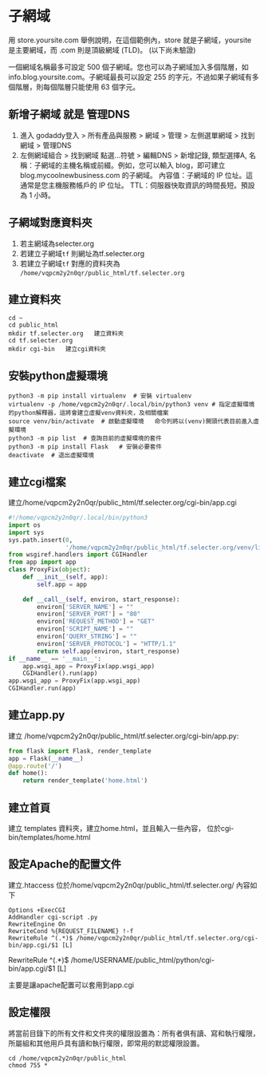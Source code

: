 # 子網域
用 store.yoursite.com 舉例說明，在這個範例內，store 就是子網域，yoursite 是主要網域，而 .com 則是頂級網域 (TLD)。
(以下尚未驗證)

一個網域名稱最多可設定 500 個子網域。您也可以為子網域加入多個階層，如 info.blog.yoursite.com。子網域最長可以設定 255 的字元，不過如果子網域有多個階層，則每個階層只能使用 63 個字元。

## 新增子網域 就是 管理DNS

1. 進入 godaddy登入 > 所有產品與服務 > 網域 > 管理 > 左側選單網域 > 找到網域 > 管理DNS
2. 左側網域組合 > 找到網域 點選...符號 > 編輯DNS > 新增記錄, 
    類型選擇A, 
    名稱：子網域的主機名稱或前綴。例如，您可以輸入 blog，即可建立 blog.mycoolnewbusiness.com 的子網域。
    內容值：子網域的 IP 位址。這通常是您主機服務帳戶的 IP 位址。
    TTL：伺服器快取資訊的時間長短。預設為 1 小時。

## 子網域對應資料夾

1. 若主網域為selecter.org
2. 若建立子網域`tf` 則網址為tf.selecter.org
3. 若建立子網域`tf` 對應的資料夾為 `/home/vqpcm2y2n0qr/public_html/tf.selecter.org`

## 建立資料夾
```
cd ~
cd public_html
mkdir tf.selecter.org   建立資料夾
cd tf.selecter.org
mkdir cgi-bin   建立cgi資料夾
```

## 安裝python虛擬環境
```
python3 -m pip install virtualenv  # 安裝 virtualenv
virtualenv -p /home/vqpcm2y2n0qr/.local/bin/python3 venv # 指定虛擬環境的python解釋器，這將會建立虛擬venv資料夾，及相關檔案
source venv/bin/activate  # 啟動虛擬環境   命令列將以(venv)開頭代表目前進入虛擬環境
python3 -m pip list  # 查詢目前的虛擬環境的套件
python3 -m pip install Flask   # 安裝必要套件
deactivate  # 退出虛擬環境
```

## 建立cgi檔案
建立/home/vqpcm2y2n0qr/public_html/tf.selecter.org/cgi-bin/app.cgi

```python
#!/home/vqpcm2y2n0qr/.local/bin/python3
import os
import sys
sys.path.insert(0,
                '/home/vqpcm2y2n0qr/public_html/tf.selecter.org/venv/lib/python3.10/site-packages')
from wsgiref.handlers import CGIHandler
from app import app
class ProxyFix(object):
    def __init__(self, app):
        self.app = app
    
    def __call__(self, environ, start_response):
        environ['SERVER_NAME'] = ""
        environ['SERVER_PORT'] = "80"
        environ['REQUEST_METHOD'] = "GET"
        environ['SCRIPT_NAME'] = ""
        environ['QUERY_STRING'] = ""
        environ['SERVER_PROTOCOL'] = "HTTP/1.1"
        return self.app(environ, start_response)
if __name__ == '__main__':
    app.wsgi_app = ProxyFix(app.wsgi_app)
    CGIHandler().run(app)
app.wsgi_app = ProxyFix(app.wsgi_app)
CGIHandler.run(app)
```

## 建立app.py
建立 /home/vqpcm2y2n0qr/public_html/tf.selecter.org/cgi-bin/app.py:
```python
from flask import Flask, render_template
app = Flask(__name__)
@app.route('/')
def home():
    return render_template('home.html')
```

## 建立首頁
建立 templates 資料夾，建立home.html，並且輸入一些內容， 位於cgi-bin/templates/home.html

## 設定Apache的配置文件
建立.htaccess
位於/home/vqpcm2y2n0qr/public_html/tf.selecter.org/
內容如下
```
Options +ExecCGI 
AddHandler cgi-script .py
RewriteEngine On
RewriteCond %{REQUEST_FILENAME} !-f 
RewriteRule ^(.*)$ /home/vqpcm2y2n0qr/public_html/tf.selecter.org/cgi-bin/app.cgi/$1 [L]
```

RewriteRule ^(.*)$ /home/USERNAME/public_html/python/cgi-bin/app.cgi/$1 [L]


主要是讓apache配置可以套用到app.cgi

## 設定權限
將當前目錄下的所有文件和文件夾的權限設置為：所有者俱有讀、寫和執行權限，所屬組和其他用戶具有讀和執行權限，即常用的默認權限設置。
```
cd /home/vqpcm2y2n0qr/public_html
chmod 755 *
```

